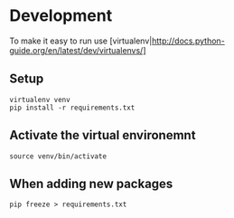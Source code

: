 
# Development 

To make it easy to run use [virtualenv|http://docs.python-guide.org/en/latest/dev/virtualenvs/]

## Setup
    
    virtualenv venv
    pip install -r requirements.txt

## Activate the virtual environemnt 

    source venv/bin/activate

## When adding new packages 

    pip freeze > requirements.txt
